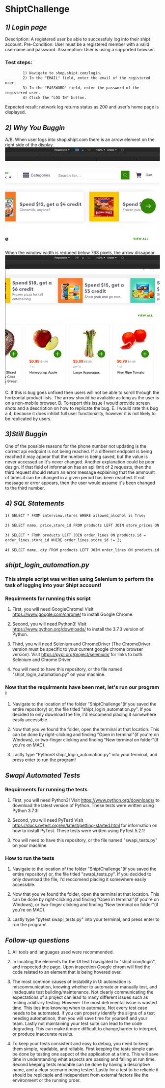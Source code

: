 # ShiptChallenge

## ***1) Login page***
 Description: A registered user be able to successfuly log into their shipt account.
 Pre-Condition: User must be a registered member with a valid username and password.
 Assumption: User is using a supported browser.
### Test steps: 
            1) Navigate to shop.shipt.com/login.
            2) In the "EMAIL" field, enter the email of the registered user.
            3) In the "PASSWORD" field, enter the password of the registered user.
            4) Click the "LOG IN" button.
Expected result: network log returns status as 200 and user's home page is displayed. 

## ***2) Why You Buggin***
A/B. When user logs into shop.shipt.com there is an arrow element on the right side of the display.
![](./shipt_home_normal.png)

When the window width is reduced below 768 pixels, the arrow dissapear.
![](./shipt_home_broken.png)

 C. If this is bug goes unfixed then users will not be able to scroll through the horizontal product lists. The arrow should be avaliable as long as the user is on a non-mobile browser.
 D. To report this issue I would provide screen shots and a description on how to replicate the bug.
 E. I would rate this bug a 4, because it does inhibit full user functionality, however it is not likely to be replicated by users.

## ***3)Still Buggin***
One of the possible reasons for the phone number not updating is the correct api endpoint is not being reached. If a different endpoint is being reached it may appear that the number is being saved, but the value is never accessed so it's never changed. Another explanation could be poor design. If that field of information has an api limit of 2 requests, then the third request should return an error message explaining that the ammount of times it can be changed in a given period has been reached. If not message or error appears, then the user would assume it's been changed to the third number.

## ***4) SQL Statements***
    1) SELECT * FROM interview.stores WHERE allowed_alcohol is True;

    2) SELECT name, price,store_id FROM products LEFT JOIN store_prices ON products.id = store_prices.product_id WHERE store_prices.store_id = 1 ORDER BY price DESC;

    3) SELECT * FROM products LEFT JOIN order_lines ON products.id = order_lines.store_id WHERE order_lines.store_id != 2;

    4) SELECT name, qty FROM products LEFT JOIN order_lines ON products.id = order_lines.product_id;

## ***shipt_login_automation.py***

### This simple script was written using Selenium to perform the task of logging into your Shipt account!

### Requirments for running this script

1) First, you will need GoogleChrome! Visit https://www.google.com/chrome/ to install Google Chrome.

2) Second, you will need Python3! Visit https://www.python.org/downloads/ to install the 3.7.3 version of Python.

3) Third, you will need Selenium and ChromeDriver (The ChromeDriver version must be specific to your current google chrome browser version). Visit https://pypi.org/project/selenium/ for links to both Selenium and Chrome Driver

4) You will need to have this repository, or the file named "shipt_login_automation.py" on your machine.

### Now that the requirments have been met, let's run our program!

1) Navigate to the location of the folder "ShiptChallenge"(if you saved the entire repository) or, the file titled "shipt_login_automation.py". If you decided to only download the file, I'd reccomend placing it somewhere easily accessible.

2) Now that you've found the folder, open the terminal at that location. This can be done by right-clicking and finding "Open in terminal"(if you're on Windows), or two-finger clicking and finding "New terminal on folder"(if you're on MAC).
     
3) Lastly type "Python3 shipt_login_automation.py" into your terminal, and press enter to run the program!

## ***Swapi Automated Tests***
### Requirments for running the tests
1) First, you will need Python3! Visit https://www.python.org/downloads/ to download the latest version of Python. These tests were written using Python 3.7.3!

2) Second, you will need PyTest! Visit https://docs.pytest.org/en/latest/getting-started.html for information on how to install PyTest. These tests were written using PyTest 5.2.1!

3) You will need to have this repository, or the file named "swapi_tests.py" on your machine.
### How to run the tests

1) Navigate to the location of the folder "ShiptChallenge"(if you saved the entire repository) or, the file titled "swapi_tests.py". If you decided to only download the file, I'd reccomend placing it somewhere easily accessible.

2) Now that you've found the folder, open the terminal at that location. This can be done by right-clicking and finding "Open in terminal"(if you're on Windows), or two-finger clicking and finding "New terminal on folder"(if you're on MAC).

3) Lastly type "pytest swapi_tests.py" into your terminal, and press enter to run the program!

## ***Follow-up questions***

1) All tools and languages used were recommended.

2) In locating the elements for the UI test I navigated to "shipt.com/login", and inspected the page. Upon inspection Google chrom will find the code related to an element that is being hovered over.

3) The most common causes of instability in UI automation is miscommunication, knowing whether to automate or manually test, and inadequate test building/maintenance. Not clearly communicating the expectations of a project can lead to many different issues such as testing arbitrary testing. However The most detrimental issue is wasted time. This ties into knowing when to automate, Not every test case needs to be automated. If you can properly identify the siigns of a test needing automatinon, then you will save time for yourself and your team. Lastly not maintaining your test suite can lead to the code degrading. This can make it more difficult to change,harder to interpret, or produce inaccurate results.

4) To keep your tests consistent and easy to debug, you need to keep them simple, readable, and reliable. First keeping the tests simple can be done by testing one aspect of the application at a time. This will save time in understanding what aspects are passing and failing at run time. Second keeping tests readable can be done by having a descriptive name, and a clear scenario being tested. Lastly for a test to be reliable it should be replicaple and independent from external factors like the environment or the running order.


    
